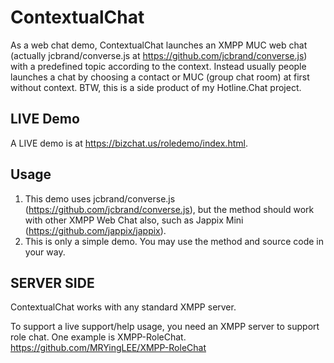 # ContextualChat
As a web chat demo, ContextualChat launches an XMPP MUC web chat (actually jcbrand/converse.js at https://github.com/jcbrand/converse.js) with a predefined topic according to the context. Instead usually people launches a chat by choosing a contact or MUC (group chat room) at first without context. BTW, this is a side product of my Hotline.Chat project.

## LIVE Demo
A LIVE demo is at https://bizchat.us/roledemo/index.html.

## Usage
1. This demo uses jcbrand/converse.js (https://github.com/jcbrand/converse.js), but the method should work with other XMPP Web Chat also, such as Jappix Mini (https://github.com/jappix/jappix).
2. This is only a simple demo. You may use the method and source code in your way.


## SERVER SIDE
ContextualChat works with any standard XMPP server.

To support a live support/help usage, you need an XMPP server to support role chat. One example is XMPP-RoleChat.
https://github.com/MRYingLEE/XMPP-RoleChat
